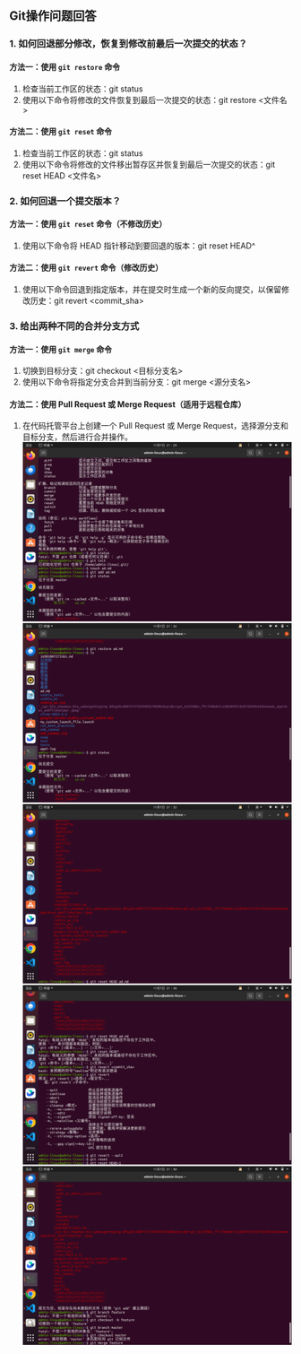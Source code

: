 ## Git操作问题回答

### 1. 如何回退部分修改，恢复到修改前最后一次提交的状态？

#### 方法一：使用 `git restore` 命令

1. 检查当前工作区的状态：git status
2. 使用以下命令将修改的文件恢复到最后一次提交的状态：git restore <文件名>

#### 方法二：使用 `git reset` 命令

1. 检查当前工作区的状态：git status
2. 使用以下命令将修改的文件移出暂存区并恢复到最后一次提交的状态：git reset HEAD <文件名>

### 2. 如何回退一个提交版本？

#### 方法一：使用 `git reset` 命令（不修改历史）

1. 使用以下命令将 HEAD 指针移动到要回退的版本：git reset HEAD^
#### 方法二：使用 `git revert` 命令（修改历史）

1. 使用以下命令回退到指定版本，并在提交时生成一个新的反向提交，以保留修改历史：git revert <commit_sha>
### 3. 给出两种不同的合并分支方式

#### 方法一：使用 `git merge` 命令

1. 切换到目标分支：git checkout <目标分支名>
2. 使用以下命令将指定分支合并到当前分支：git merge <源分支名>

#### 方法二：使用 Pull Request 或 Merge Request（适用于远程仓库）

1. 在代码托管平台上创建一个 Pull Request 或 Merge Request，选择源分支和目标分支，然后进行合并操作。
![Alt text](<2023-11-07 21-29-00 的屏幕截图-1.png>)
![Alt text](<2023-11-07 21-32-15 的屏幕截图-1-1.png>)
![Alt text](<2023-11-07 21-32-27 的屏幕截图-1.png>)
![Alt text](<2023-11-07 21-36-00 的屏幕截图-1.png>)
![Alt text](<2023-11-07 21-40-59 的屏幕截图-1.png>)